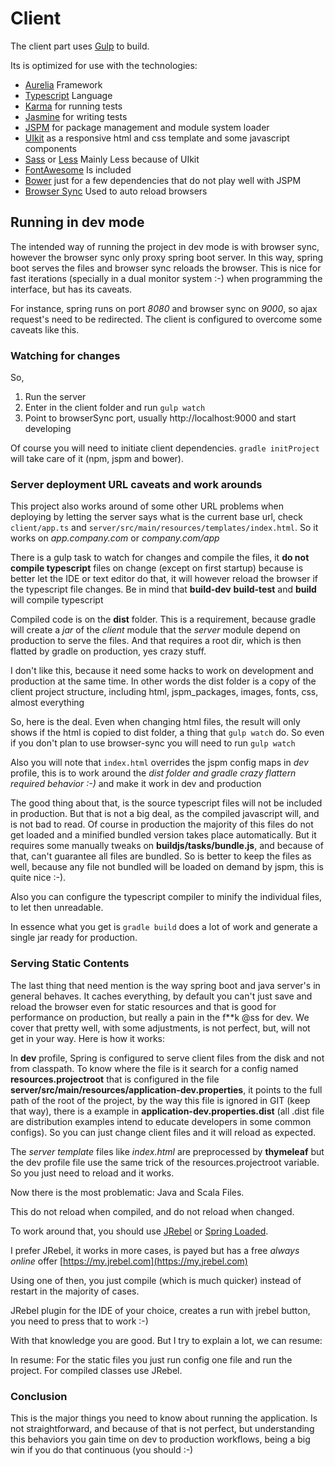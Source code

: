 # Client

The client part uses [Gulp](http://gulpjs.com) to build.

Its is optimized for use with the technologies:

* [Aurelia][Aurelia] Framework
* [Typescript][typescript] Language
* [Karma][karma] for running tests
* [Jasmine][jasmine] for writing tests
* [JSPM][jspm] for package management and module system loader
* [UIkit][uikit] as a responsive html and css template and some javascript components
* [Sass][sass] or [Less][less] Mainly Less because of UIkit
* [FontAwesome][fontawesome] Is included
* [Bower][bower] just for a few dependencies that do not play well with JSPM
* [Browser Sync][browserSync] Used to auto reload browsers

## Running in dev mode

The intended way of running the project in dev mode is with browser sync, however the browser sync only proxy spring boot server. In this way, spring boot serves the files and browser sync reloads the browser. This is nice for fast iterations (specially in a dual monitor system :-) when programming the interface, but has its caveats.

For instance, spring runs on port *8080* and browser sync on *9000*, so ajax request's need to be redirected. The client is configured to overcome some caveats like this.

### Watching for changes

So,

1. Run the server
2. Enter in the client folder and run `gulp watch`
3. Point to browserSync port, usually http://localhost:9000 and start developing

Of course you will need to initiate client dependencies. `gradle initProject` will take care of it (npm, jspm and bower).

### Server deployment URL caveats and work arounds

This project also works around of some other URL problems when deploying by letting the server says what is the current base url, check `client/app.ts` and `server/src/main/resources/templates/index.html`. So it works on _app.company.com_ or _company.com/app_

There is a gulp task to watch for changes and compile the files, it **do not compile typescript** files on change (except on first startup) because is better let the IDE or text editor do that, it will however reload the browser if the typescript file changes. Be in mind that **build-dev** **build-test** and **build** will compile typescript

Compiled code is on the **dist** folder. This is a requirement, because gradle will create a *jar* of the *client* module that the *server* module depend on production to serve the files. And that requires a root dir, which is then flatted by gradle on production, yes crazy stuff.

I don't like this, because it need some hacks to work on development and production at the same time. In other words the dist folder is a copy of the client project structure, including html, jspm_packages, images, fonts, css, almost everything

So, here is the deal. Even when changing html files, the result will only shows if the html is copied to dist folder, a thing that `gulp watch` do. So even if you don't plan to use browser-sync you will need to run `gulp watch`

Also you will note that `index.html` overrides the jspm config maps in *dev* profile, this is to work around the *dist folder and gradle crazy flattern required behavior :-)* and make it work in dev and production

The good thing about that, is the source typescript files will not be included in production. But that is not a big deal, as the compiled javascript will, and is not bad to read. Of course in production the majority of this files do not get loaded and a minified bundled version takes place automatically. But it requires some manually tweaks on **buildjs/tasks/bundle.js**, and because of that, can't guarantee all files are bundled. So is better to keep the files as well, because any file not bundled will be loaded on demand by jspm, this is quite nice :-).

Also you can configure the typescript compiler to minify the individual files, to let then unreadable.

In essence what you get is `gradle build` does a lot of work and generate a single jar ready for production.

### Serving Static Contents

The last thing that need mention is the way spring boot and java server's in general behaves. It caches everything, by default you can't just save and reload the browser even for static resources and that is good for performance on production, but really a pain in the f**k @ss for dev. We cover that pretty well, with some adjustments, is not perfect, but, will not get in your way. Here is how it works:

In **dev** profile, Spring is configured to serve client files from the disk and not from classpath. To know where the file is it search for a config named **resources.projectroot** that is configured in the file **server/src/main/resources/application-dev.properties**, it points to the full path of the root of the project, by the way this file is ignored in GIT (keep that way), there is a example in **application-dev.properties.dist** (all .dist file are distribution examples intend to educate developers in some common configs). So you can just change client files and it will reload as expected.

The _server template_ files like _index.html_ are preprocessed by **thymeleaf** but the dev profile file use the same trick of the resources.projectroot variable. So you just need to reload and it works.

Now there is the most problematic: Java and Scala Files.

This do not reload when compiled, and do not reload when changed.

To work around that, you should use [JRebel](https://zeroturnaround.com/software/jrebel/) or [Spring Loaded](https://github.com/spring-projects/spring-loaded).

I prefer JRebel, it works in more cases, is payed but has a free _always online_ offer [https://my.jrebel.com](https://my.jrebel.com)

Using one of then, you just compile (which is much quicker) instead of restart in the majority of cases.

JRebel plugin for the IDE of your choice, creates a run with jrebel button, you need to press that to work :-)

With that knowledge you are good. But I try to explain a lot, we can resume:

In resume: For the static files you just run config one file and run the project. For compiled classes use JRebel.

### Conclusion

This is the major things you need to know about running the application. Is not straightforward, and because of that is not perfect, but understanding this behaviors you gain time on dev to production workflows, being a big win if you do that continuous (you should :-)




[Aurelia]: http://aurelia.io
[typescript]: http://typescriptlang.org
[karma]: http://karma-runner.github.io
[jasmine]: http://jasmine.github.io
[jspm]: http://jspm.io
[uikit]: http://getuikit.com
[sass]: http://sass-lang.com
[less]: http://lesscss.org
[fontawesome]: https://fortawesome.github.io/Font-Awesome/
[bower]: http://bower.io/
[browserSync]: https://www.browsersync.io/
